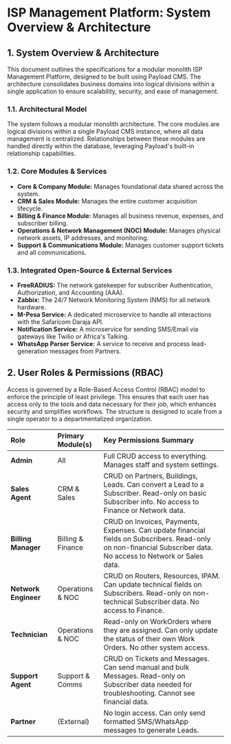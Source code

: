 # ISP Management Platform: System Overview & Architecture

## 1. System Overview & Architecture

This document outlines the specifications for a modular monolith ISP Management Platform, designed to be built using Payload CMS. The architecture consolidates business domains into logical divisions within a single application to ensure scalability, security, and ease of management.

### 1.1. Architectural Model

The system follows a modular monolith architecture. The core modules are logical divisions within a single Payload CMS instance, where all data management is centralized. Relationships between these modules are handled directly within the database, leveraging Payload's built-in relationship capabilities.

### 1.2. Core Modules & Services

*   **Core & Company Module:** Manages foundational data shared across the system.
*   **CRM & Sales Module:** Manages the entire customer acquisition lifecycle.
*   **Billing & Finance Module:** Manages all business revenue, expenses, and subscriber billing.
*   **Operations & Network Management (NOC) Module:** Manages physical network assets, IP addresses, and monitoring.
*   **Support & Communications Module:** Manages customer support tickets and all communications.

### 1.3. Integrated Open-Source & External Services

*   **FreeRADIUS:** The network gatekeeper for subscriber Authentication, Authorization, and Accounting (AAA).
*   **Zabbix:** The 24/7 Network Monitoring System (NMS) for all network hardware.
*   **M-Pesa Service:** A dedicated microservice to handle all interactions with the Safaricom Daraja API.
*   **Notification Service:** A microservice for sending SMS/Email via gateways like Twilio or Africa's Talking.
*   **WhatsApp Parser Service:** A service to receive and process lead-generation messages from Partners.

## 2. User Roles & Permissions (RBAC)

Access is governed by a Role-Based Access Control (RBAC) model to enforce the principle of least privilege. This ensures that each user has access only to the tools and data necessary for their job, which enhances security and simplifies workflows. The structure is designed to scale from a single operator to a departmentalized organization.

| Role             | Primary Module(s)      | Key Permissions Summary                                                                                             |
| :--------------- | :--------------------- | :------------------------------------------------------------------------------------------------------------------ |
| **Admin**        | All                    | Full CRUD access to everything. Manages staff and system settings.                                                  |
| **Sales Agent**  | CRM & Sales            | CRUD on Partners, Buildings, Leads. Can convert a Lead to a Subscriber. Read-only on basic Subscriber info. No access to Finance or Network data. |
| **Billing Manager**| Billing & Finance      | CRUD on Invoices, Payments, Expenses. Can update financial fields on Subscribers. Read-only on non-financial Subscriber data. No access to Network or Sales data. |
| **Network Engineer**| Operations & NOC       | CRUD on Routers, Resources, IPAM. Can update technical fields on Subscribers. Read-only on non-technical Subscriber data. No access to Finance. |
| **Technician**   | Operations & NOC       | Read-only on WorkOrders where they are assigned. Can only update the status of their own Work Orders. No other system access. |
| **Support Agent**| Support & Comms        | CRUD on Tickets and Messages. Can send manual and bulk Messages. Read-only on Subscriber data needed for troubleshooting. Cannot see financial data. |
| **Partner**      | (External)             | No login access. Can only send formatted SMS/WhatsApp messages to generate Leads.                                   |
